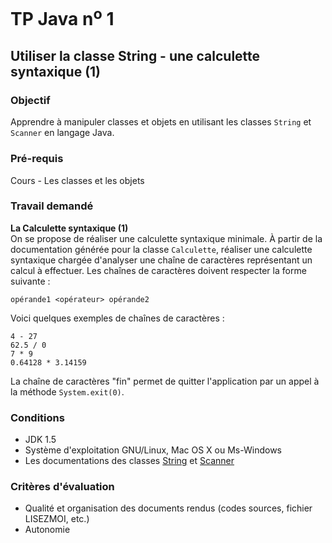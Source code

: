 # TP Java n<sup>o</sup> 1

## Utiliser la classe String - une calculette syntaxique (1)

### Objectif
Apprendre à manipuler classes et objets en utilisant les classes `String` et `Scanner` en langage Java.

### Pré-requis
Cours - Les classes et les objets

### Travail demandé

**La Calculette syntaxique (1)**  
On se propose de réaliser une calculette syntaxique minimale. À partir de la documentation générée pour la classe `Calculette`, réaliser une calculette syntaxique chargée d'analyser une chaîne de caractères représentant un calcul à effectuer. Les chaînes de caractères doivent respecter la forme suivante :

```opérande1 <opérateur> opérande2```

Voici quelques exemples de chaînes de caractères :

```
4 - 27
62.5 / 0
7 * 9
0.64128 * 3.14159
```

La chaîne de caractères "fin" permet de quitter l'application par un appel à la méthode `System.exit(0)`.

### Conditions
*   JDK 1.5
*   Système d'exploitation GNU/Linux, Mac OS X ou Ms-Windows
*   Les documentations des classes [String](https://docs.oracle.com/javase/1.5.0/docs/api/java/lang/String.html) et [Scanner](https://docs.oracle.com/javase/1.5.0/docs/api/java/util/Scanner.html)

### Critères d'évaluation
*   Qualité et organisation des documents rendus (codes sources, fichier LISEZMOI, etc.)
*   Autonomie
